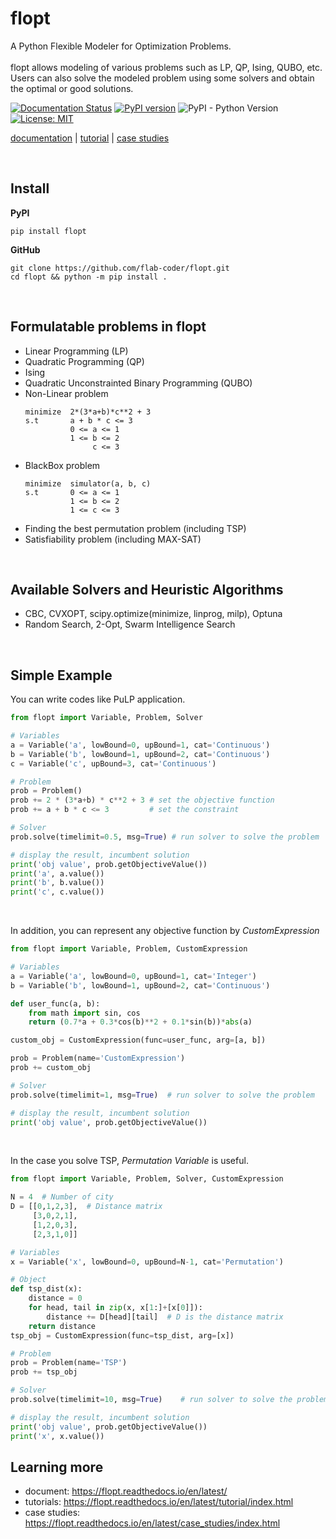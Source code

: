 # flopt

A Python Flexible Modeler for Optimization Problems.<br><br>
flopt allows modeling of various problems such as LP, QP, Ising, QUBO, etc.<br>
Users can also solve the modeled problem using some solvers and obtain the optimal or good solutions.

[![Documentation Status](https://readthedocs.org/projects/flopt/badge/?version=latest)](https://flopt.readthedocs.io/en/latest/?badge=latest) [![PyPI version](https://badge.fury.io/py/flopt.svg)](https://badge.fury.io/py/flopt) ![PyPI - Python Version](https://img.shields.io/pypi/pyversions/flopt) [![License: MIT](https://img.shields.io/badge/License-MIT-blue.svg)](https://opensource.org/licenses/MIT)

[documentation](https://flopt.readthedocs.io/en/latest/) | [tutorial](https://flopt.readthedocs.io/en/latest/tutorial/index.html) | [case studies](https://flopt.readthedocs.io/en/latest/case_studies/index.html)

<br>

## Install

**PyPI**

```
pip install flopt
```

**GitHub**

```
git clone https://github.com/flab-coder/flopt.git
cd flopt && python -m pip install .
```

<br>

## Formulatable problems in flopt

- Linear Programming (LP)
- Quadratic Programming (QP)
- Ising
- Quadratic Unconstrainted Binary Programming  (QUBO)
- Non-Linear problem
  ```
  minimize  2*(3*a+b)*c**2 + 3
  s.t       a + b * c <= 3
            0 <= a <= 1
            1 <= b <= 2
                 c <= 3
  ```
- BlackBox problem
  ```
  minimize  simulator(a, b, c)
  s.t       0 <= a <= 1
            1 <= b <= 2
            1 <= c <= 3
  ```
- Finding the best permutation problem (including TSP)
- Satisfiability problem (including MAX-SAT)

<br>

## Available Solvers and Heuristic Algorithms

- CBC, CVXOPT, scipy.optimize(minimize, linprog, milp), Optuna
- Random Search, 2-Opt, Swarm Intelligence Search

<br>

## Simple Example

You  can write codes like PuLP application.

```python
from flopt import Variable, Problem, Solver

# Variables
a = Variable('a', lowBound=0, upBound=1, cat='Continuous')
b = Variable('b', lowBound=1, upBound=2, cat='Continuous')
c = Variable('c', upBound=3, cat='Continuous')

# Problem
prob = Problem()
prob += 2 * (3*a+b) * c**2 + 3 # set the objective function
prob += a + b * c <= 3         # set the constraint

# Solver
prob.solve(timelimit=0.5, msg=True) # run solver to solve the problem

# display the result, incumbent solution
print('obj value', prob.getObjectiveValue())
print('a', a.value())
print('b', b.value())
print('c', c.value())
```

<br>

In addition, you can represent any objective function by *CustomExpression*

```python
from flopt import Variable, Problem, CustomExpression

# Variables
a = Variable('a', lowBound=0, upBound=1, cat='Integer')
b = Variable('b', lowBound=1, upBound=2, cat='Continuous')

def user_func(a, b):
    from math import sin, cos
    return (0.7*a + 0.3*cos(b)**2 + 0.1*sin(b))*abs(a)

custom_obj = CustomExpression(func=user_func, arg=[a, b])

prob = Problem(name='CustomExpression')
prob += custom_obj

# Solver
prob.solve(timelimit=1, msg=True)  # run solver to solve the problem

# display the result, incumbent solution
print('obj value', prob.getObjectiveValue())
```

<br>

In the case you solve TSP, *Permutation Variable* is useful.

```python
from flopt import Variable, Problem, Solver, CustomExpression

N = 4  # Number of city
D = [[0,1,2,3],  # Distance matrix
     [3,0,2,1],
     [1,2,0,3],
     [2,3,1,0]]

# Variables
x = Variable('x', lowBound=0, upBound=N-1, cat='Permutation')

# Object
def tsp_dist(x):
    distance = 0
    for head, tail in zip(x, x[1:]+[x[0]]):
        distance += D[head][tail]  # D is the distance matrix
    return distance
tsp_obj = CustomExpression(func=tsp_dist, arg=[x])

# Problem
prob = Problem(name='TSP')
prob += tsp_obj

# Solver
prob.solve(timelimit=10, msg=True)    # run solver to solve the problem

# display the result, incumbent solution
print('obj value', prob.getObjectiveValue())
print('x', x.value())
```

## Learning more

- document: https://flopt.readthedocs.io/en/latest/
- tutorials: https://flopt.readthedocs.io/en/latest/tutorial/index.html
- case studies: https://flopt.readthedocs.io/en/latest/case_studies/index.html

